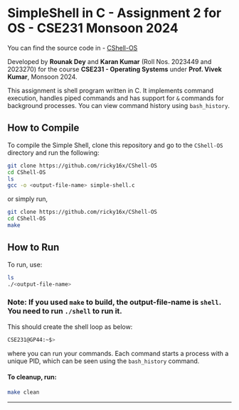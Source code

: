 # SimpleShell in C - Assignment 2 for OS - CSE231 Monsoon 2024


You can find the source code in - [CShell-OS](https://github.com/ricky16x/CShell-OS)


Developed by **Rounak Dey** and **Karan Kumar** (Roll Nos. 2023449 and 2023270) for the course **CSE231 - Operating Systems** under **Prof. Vivek Kumar**, Monsoon 2024.

This assignment is shell program written in C. It implements command execution, handles piped commands and has support for `&` commands for background processes. You can view command history using `bash_history`.

## How to Compile

To compile the Simple Shell, clone this repository and go to the `CShell-OS` directory and run the following:

```bash
git clone https://github.com/ricky16x/CShell-OS
cd CShell-OS
ls
gcc -o <output-file-name> simple-shell.c
```

or simply run,

```bash
git clone https://github.com/ricky16x/CShell-OS
cd CShell-OS
make
```

## How to Run

To run, use:
```bash
ls 
./<output-file-name>
```

### **Note**: If you used `make` to build, the output-file-name is `shell`. You need to run `./shell` to run it.

This should create the shell loop as below:

```bash
CSE231@GP44:~$> 
```
where you can run your commands. Each command starts a process with a unique PID, which can be seen using the `bash_history` command.


#### To cleanup, run:
```bash
make clean
```



---
